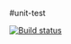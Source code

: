 #unit-test

[![Build status](https://ci.appveyor.com/api/projects/status/ubybuybfra53fdqv?svg=true)](https://ci.appveyor.com/project/mxmlm0681/unit-test-uhjvy)